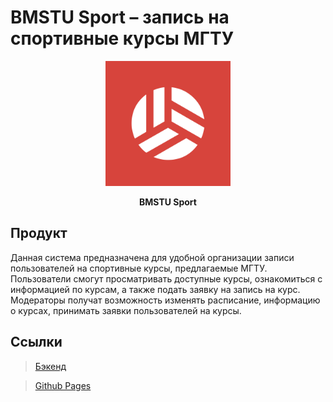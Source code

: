 # BMSTU Sport – запись на спортивные курсы МГТУ

<p align="center">
  <img src="backend\bmstu-front-app\public\ios\AppIcon~ios-marketing.png"  width="200" />
</p>

<p align="center">
  <strong> BMSTU Sport  </strong> 
</p>

<h2> Продукт </h2>

<p>
Данная система предназначена для удобной организации записи пользователей на спортивные курсы, предлагаемые МГТУ. Пользователи смогут просматривать доступные курсы, ознакомиться с информацией по курсам, а также подать заявку на запись на курс. Модераторы получат возможность изменять расписание, информацию о курсах, принимать заявки пользователей на курсы.
</p>

<h2> Ссылки </h2>

> [Бэкенд](https://github.com/FiX1iN1iT/BMSTU-Sport-Backend)
 
> [Github Pages](https://fix1in1it.github.io/BMSTU-Sport-Frontend/)
